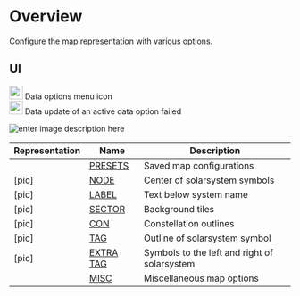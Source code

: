 # Overview
Configure the map representation with various options.
## UI
<img src="https://raw.githubusercontent.com/Risingson/eedocs/master/docs/images/Node-100_off.png" width="24" height="24" border="0" style="opacity:0.9;"> Data options menu icon<br>
<img src="https://raw.githubusercontent.com/Risingson/eedocs/master/docs/images/NodeRed-100_on.png" width="24" height="24" border="0" style="opacity:0.9;"> Data update of an active data option failed

![enter image description here](https://raw.githubusercontent.com/Risingson/eedocs/master/docs/images/menus/data-displays.png)

| Representation| Name | Description |
|--|--|--|
| | [PRESETS](https://eveeye.readthedocs.io/en/latest/map/map-options-presets/) | Saved map configurations |
| [pic]| [NODE](https://eveeye.readthedocs.io/en/latest/map/map-options-node/) | Center of solarsystem symbols |
| [pic]| [LABEL](https://eveeye.readthedocs.io/en/latest/map/map-options-label/) | Text below system name|
|[pic]|  [SECTOR](https://eveeye.readthedocs.io/en/latest/map/map-options-sector/) | Background tiles |
|[pic]|  [CON](https://eveeye.readthedocs.io/en/latest/map/map-options-con/) | Constellation outlines |
| [pic]| [TAG](https://eveeye.readthedocs.io/en/latest/map/map-options-tag/) | Outline of solarsystem symbol |
|[pic]|  [EXTRA TAG](https://eveeye.readthedocs.io/en/latest/map/map-options-tag/) | Symbols to the left and right of solarsystem |
| | [MISC](https://eveeye.readthedocs.io/en/latest/map/map-options-misc/) | Miscellaneous map options |


<!--stackedit_data:
eyJoaXN0b3J5IjpbLTE5NjUxNDI0ODgsLTczNDEzNjQzMiwxNz
AyNTgzNzE5LDUzOTgwMDk0MywtOTEwOTUyMzIyXX0=
-->